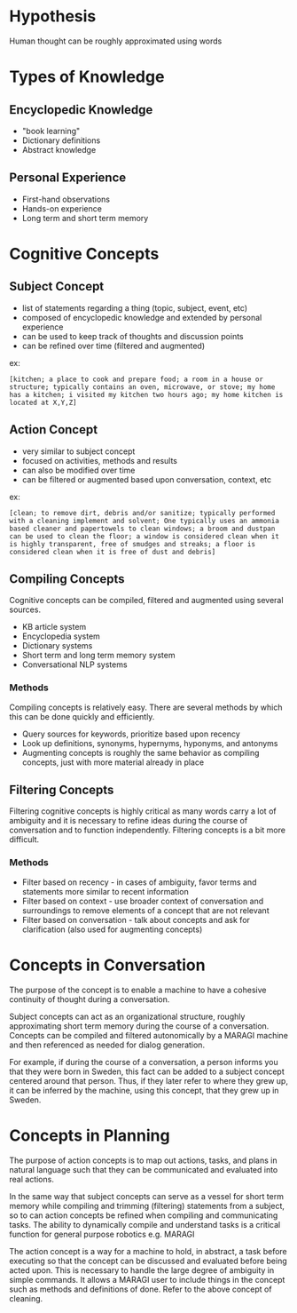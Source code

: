 # Hypothesis

Human thought can be roughly approximated using words

# Types of Knowledge

## Encyclopedic Knowledge

* "book learning"
* Dictionary definitions
* Abstract knowledge

## Personal Experience

* First-hand observations
* Hands-on experience
* Long term and short term memory

# Cognitive Concepts

## Subject Concept

* list of statements regarding a thing (topic, subject, event, etc)
* composed of encyclopedic knowledge and extended by personal experience
* can be used to keep track of thoughts and discussion points
* can be refined over time (filtered and augmented)

ex:

`[kitchen; a place to cook and prepare food; a room in a house or structure; typically contains an oven, microwave, or stove; my home has a kitchen; i visited my kitchen two hours ago; my home kitchen is located at X,Y,Z]`

## Action Concept

* very similar to subject concept
* focused on activities, methods and results
* can also be modified over time
* can be filtered or augmented based upon conversation, context, etc

ex:

`[clean; to remove dirt, debris and/or sanitize; typically performed with a cleaning implement and solvent; One typically uses an ammonia based cleaner and papertowels to clean windows; a broom and dustpan can be used to clean the floor; a window is considered clean when it is highly transparent, free of smudges and streaks; a floor is considered clean when it is free of dust and debris]`

## Compiling Concepts

Cognitive concepts can be compiled, filtered and augmented using several sources. 

* KB article system
* Encyclopedia system
* Dictionary systems
* Short term and long term memory system
* Conversational NLP systems

### Methods

Compiling concepts is relatively easy. There are several methods by which this can be done quickly and efficiently.

* Query sources for keywords, prioritize based upon recency
* Look up definitions, synonyms, hypernyms, hyponyms, and antonyms
* Augmenting concepts is roughly the same behavior as compiling concepts, just with more material already in place

## Filtering Concepts

Filtering cognitive concepts is highly critical as many words carry a lot of ambiguity and it is necessary to refine ideas during the course of conversation and to function independently. Filtering concepts is a bit more difficult.

### Methods

* Filter based on recency - in cases of ambiguity, favor terms and statements more similar to recent information
* Filter based on context - use broader context of conversation and surroundings to remove elements of a concept that are not relevant
* Filter based on conversation - talk about concepts and ask for clarification (also used for augmenting concepts)

# Concepts in Conversation

The purpose of the concept is to enable a machine to have a cohesive continuity of thought during a conversation.

Subject concepts can act as an organizational structure, roughly approximating short term memory during the course of a conversation. Concepts can be compiled and filtered autonomically by a MARAGI machine and then referenced as needed for dialog generation.

For example, if during the course of a conversation, a person informs you that they were born in Sweden, this fact can be added to a subject concept centered around that person. Thus, if they later refer to where they grew up, it can be inferred by the machine, using this concept, that they grew up in Sweden.

# Concepts in Planning

The purpose of action concepts is to map out actions, tasks, and plans in natural language such that they can be communicated and evaluated into real actions.

In the same way that subject concepts can serve as a vessel for short term memory while compiling and trimming (filtering) statements from a subject, so to can action concepts be refined when compiling and communicating tasks. The ability to dynamically compile and understand tasks is a critical function for general purpose robotics e.g. MARAGI

The action concept is a way for a machine to hold, in abstract, a task before executing so that the concept can be discussed and evaluated before being acted upon. This is necessary to handle the large degree of ambiguity in simple commands. It allows a MARAGI user to include things in the concept such as methods and definitions of done. Refer to the above concept of cleaning. 